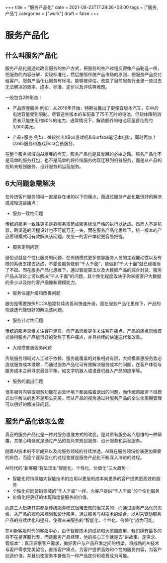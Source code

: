 +++
title = "服务产品化"
date = 2021-08-23T17:29:26+08:00
tags = ["服务,产品"]
categories = ["work"]
draft = false
+++
# 服务产品化

## 什么叫服务产品化

服务产品化是通过改变服务的生产方式，把服务的生产过程变得像产品制造一样，把服务的内容分解，实现标准化，然后按照传统产品市场的原则，把服务产品交付给客户。服务产品化让服务有标准，能够被评估，改变了目前服务行业里一些过去无法解决的效率、成本、标准、定价以及评估等难题。

一般包含2种形态：
- 产品嵌套服务
例如：从2016年开始，特斯拉推出了更便宜版本汽车，车中的电池容量受到限制。尽管这些版本的车配备了75千瓦时的电池，但软体限制消费者只能使用约80%的电力。通常情况下，解锁额外的电池容量要花费约3,000美元。

- 产品+服务
例如：微软推出XBox游戏机和Surface笔记本电脑，同时再加上O365服务和游戏Gold会员服务。

在整个服务领域向AI发展的今天，服务产品化是其发展的必由之路。服务产品化不是简单的服务打包，也不是简单的将传统服务内容迁移到机器服务，而是从产品的视角来规划服务、设计服务和运营服务。

## 6大问题急需解决

在传统客户服务领域一直是存在诸如以下的痛点，而通过服务产品化能很好的解决或减轻这些痛点：

- 服务一致性问题

传统的服务一致性更多是靠服务规范或服务标准严格的执行以达成。然而人不是机器，跨渠道的流程设计也不可能万无一失。而在服务产品化思维下，统一版本的产品管理模式可有效解决该问题，使统一的客户体验更容易把握。

- 服务定制问题

通俗点就是个性化服务的问题，在传统模式更多依靠服务人员的主观能动性以及有限的系统支撑去达成，不要说服务做到“千人千面”，能做到“千人十面”就已经相当了不起。而在服务产品化思维下，通过智能算法以及大数据产品的综合封装，服务产品从理论上可以解决“千人千面”的问题，其个性化程度取决于你掌握客户大数据的多少以及你的客户画像和建模能力。

- 服务快速升级和改善问题

服务是需要按照PDCA思路持续改善和快速升级，而在服务产品化思维下，产品的快速迭代能很好的解决该问题。

- 服务针对性问题

传统的服务思维关注客户满意，而产品思维更多关注客户痛点，产品的痛点思维模式使得服务产品能很好的聚焦于客户痛点，并且持续的快速迭代和改善。

- 大规模普惠服务问题

传统服务领域对人工过于依赖，服务能覆盖的对象相对有限，大规模普惠服务势必造成服务成本激增，而通过服务产品化可有效解决服务成本的问题，在客户体验与服务成本之间寻求最佳平衡，如文字机器人或语音机器人产品的应用等。

- 服务的退出问题

很多服务内容或服务功能在运营环境下都面临着退出的问题，而传统的服务下线模式似乎解决的也不是那么完美。而从产品的视角通过对服务产品的全生命周期管理可以很好的解决该问题。

## 服务产品化该怎么做

真正的服务产品化是一种对服务思维方式的改变，是对原有服务起点思维的一种颠覆，其核心精髓就是通过产品的视角来规划服务、设计服务和运营服务。

随着AI技术的不断成熟以及向服务领域的持续渗透，AI将在服务领域扮演更加重要的角色，而这个逐渐变化的过程也就是服务产品化不断深入演进的过程。

AI时代的“新客服”将呈现出“智能化、个性化、价值化”三大趋势：
- 智能化将持续加大智能技术的应用以更低的成本向更多的客户提供更高效的服务
- 个性化将同营销领域的“千人千面”一样，为客户提供“千人千面”的个性化服务
- 价值化将更好的体现和度量服务的价值。

而这三大趋势其实都是传统服务模式很难去做的很完美的，而通过服务产品化的思维，从产品的视角来规划和设计服务，通过服务与AI技术的结合，以AI来驱动服务产品的持续优化和提升，使得未来服务的“智能化、个性化、价值化”成为可能。

在AI新客服时代的客服中心，由于智能技术的成熟和大范围应用，我们拥有最多的将不在是客服代表，而是服务产品经理，他的核心工作就是去“讲故事、定需求、管版本”：真正洞察客户需求，做好客户与产品开发之间的桥梁，将成熟的AI技术与客户需求完美契合，直指客户痛点，为客户提供高效和个性的服务内容，为客户创造价值，并且也使服务本身做为一种产品定价和收费成为可能。